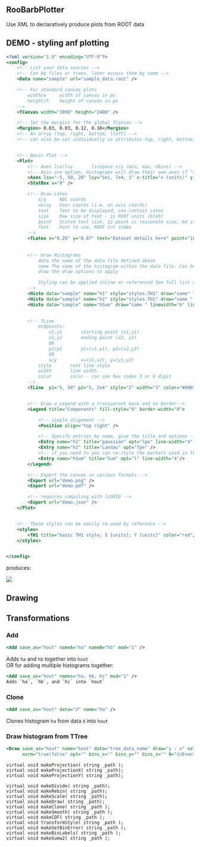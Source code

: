 RooBarbPlotter
---

Use XML to declaratively produce plots from ROOT data
## DEMO - styling anf plotting 

```xml
<?xml version="1.0" encoding="UTF-8"?>
<config>
	<!-- List your data sources -->
	<!-- Can be files or trees, later access them by name -->
	<Data name="sample" url="sample_data.root" />

	<!-- For standard canvas plots 
		width/w		width of canvas in px
		height/h	height of canvas in px
	-->
	<TCanvas width="3000" height="2400" />

	<!-- Set the margins for the global TCanvas -->
	<Margins> 0.03, 0.03, 0.12, 0.10</Margins>
	<!-- An array (top, right, bottom, lleft) -->
	<!-- can also be set individually as attributes top, right, bottom, left -->


	<!-- Basic Plot -->
	<Plot>
		<!-- Axes lsx/lsy		linspace x/y (min, max, nbins) -->
		<!-- Axis are option. Histograms will draw their own axes if "same" opt is not used -->
		<Axes lsx="-5, 50, 20" lsy="5e1, 7e4, 1" x-title="x (units)" y-tit="y (units)" />
		<StatBox v="0" />

		<!-- Draw Latex 
			x/y 	NDC coords
			ux/uy 	User coords (i.e. on axis coords)
			text 	Text to be displayed, can contain Latex
			size 	Raw size of text - in ROOT units (bleh)
			point 	Scaled text size, 12 point is reasonale size, 64 is large etc.
			font 	Font to use, ROOT int index
		-->
		<TLatex x="0.20" y="0.87" text="Dataset details here" point="18"/>
		
		
		<!-- Draw Histograms 
			data the name of the data file defined above
			name The name of the histogram within the data file. Can be path to object if within sub directories
			draw the draw options to apply

			Styling can be applied inline or referenced See full list of styling options 
		-->
		<Histo data="sample" name="h1" style="styles.TH1" draw="same" logy="1" />
		<Histo data="sample" name="h2" style="styles.TH1" draw="same " linecolor="blue" fca="#00F, 0.2" lw="0"/>
		<Histo data="sample" name="hSum" draw="same " linewidth="6" linecolor="black" />

		
		<!-- TLine
			endpoints:	
				x1,y1		starting point (x1,y1)
				x2,y2		ending point (x2, y2)
				OR
				p1/p2 		p1=(x1,y1), p2=(x2,y2)
				OR
				x/y			x=(x1,x2), y=(y1,y2)
			style		root line style
			width 		line width
			color		color - can use hex codes 3 or 6 digit
		-->
		<TLine  p1="5, 50" p2="5, 2e4" style="2" width="3" color="#000" />


		<!-- Draw a Legend with a transparent back and no border-->
		<Legend title="Components" fill-style="0" border-width="0">

			<!-- simple alignment -->
			<Position align="top right" />

			<!-- Specify entries by name, give the title and options -->
			<Entry name="h1" title="gaussian" opt="lpe" line-width="4" />
			<Entry name="h2" title="Landau" opt="fpe" />
			<!-- if you need to you can re-style the markers used in the legend -->
			<Entry name="hSum" title="Sum" opt="l" line-width="4"/> 
		</Legend>

		<!-- Export the canvas in various formats -->
		<Export url="demo.png" />
		<Export url="demo.pdf" />

		<!-- requires compiling with libRIO -->
		<Export url="demo.json" />
	</Plot>


	<!-- These styles can be easily re-used by reference -->
	<styles>
		<TH1 title="basic TH1 style; X [units]; Y [units]" color="red"/>
	</styles>


</config>
```

produces:

![](tests/demo.png)


## Drawing 

## Transformations
### Add
```xml
<Add save_as="hout" nameA="ha" nameB="hb" mod="1" />
```
Adds `ha` and `hb` together into `hout`  
OR for adding multiple histograms together:
```xml
<Add save_as="hout" names="ha, hb, hc" mod="1" />
Adds `ha`, `hb`, and `hc` into `hout`  
```

### Clone 
```xml
<Add save_as="hout" data="d" name="ha" />
```
Clones histogram `ha` from data `d` into `hout`  
### Draw histogram from TTree
```xml
<Draw save_as="hout" name="hout" data="tree_data_name" draw="y : x" select="sqrt( x*x + y*y ) > 0.1" 
      norm="true|false" opt="" bins_x="" bins_y="" bins_z="" N="{nEvents}" />
```



	virtual void makeProjection( string _path );
	virtual void makeProjectionX( string _path);
	virtual void makeProjectionY( string _path);
	
	virtual void makeDivide( string _path);
	virtual void makeRebin( string _path);
	virtual void makeScale( string _path);
	virtual void makeDraw( string _path);
	virtual void makeClone( string _path );
	virtual void makeSmooth( string _path );
	virtual void makeCDF( string _path );
	virtual void transformStyle( string _path );
	virtual void makeSetBinError( string _path );
	virtual void makeBinLabels( string _path );
	virtual void makeSumw2( string _path );
